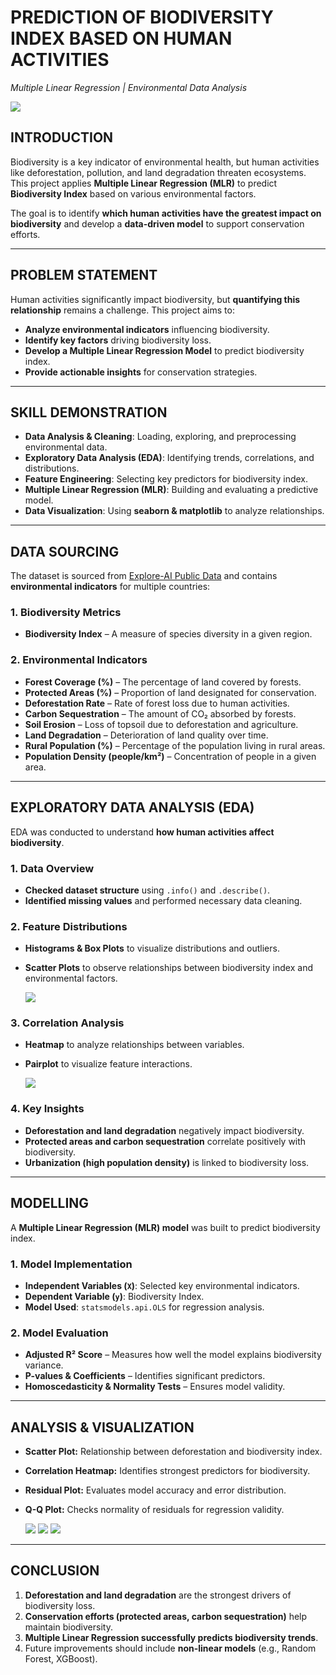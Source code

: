 # **PREDICTION OF BIODIVERSITY INDEX BASED ON HUMAN ACTIVITIES**  
*Multiple Linear Regression | Environmental Data Analysis*  

![](cover_image_4.jfif)

## **INTRODUCTION**  
Biodiversity is a key indicator of environmental health, but human activities like deforestation, pollution, and land degradation threaten ecosystems. This project applies **Multiple Linear Regression (MLR)** to predict **Biodiversity Index** based on various environmental factors.  

The goal is to identify **which human activities have the greatest impact on biodiversity** and develop a **data-driven model** to support conservation efforts.  

---

## **PROBLEM STATEMENT**  
Human activities significantly impact biodiversity, but **quantifying this relationship** remains a challenge. This project aims to:  
- **Analyze environmental indicators** influencing biodiversity.  
- **Identify key factors** driving biodiversity loss.  
- **Develop a Multiple Linear Regression Model** to predict biodiversity index.  
- **Provide actionable insights** for conservation strategies.  

---

## **SKILL DEMONSTRATION**  
- **Data Analysis & Cleaning**: Loading, exploring, and preprocessing environmental data.  
- **Exploratory Data Analysis (EDA)**: Identifying trends, correlations, and distributions.  
- **Feature Engineering**: Selecting key predictors for biodiversity index.  
- **Multiple Linear Regression (MLR)**: Building and evaluating a predictive model.  
- **Data Visualization**: Using **seaborn & matplotlib** to analyze relationships.  

---

## **DATA SOURCING**  
The dataset is sourced from [Explore-AI Public Data](https://raw.githubusercontent.com/Explore-AI/Public-Data/master/Data/regression_sprint/enviro_indicators.csv) and contains **environmental indicators** for multiple countries:  

### **1. Biodiversity Metrics**  
- **Biodiversity Index** – A measure of species diversity in a given region.  

### **2. Environmental Indicators**  
- **Forest Coverage (%)** – The percentage of land covered by forests.  
- **Protected Areas (%)** – Proportion of land designated for conservation.  
- **Deforestation Rate** – Rate of forest loss due to human activities.  
- **Carbon Sequestration** – The amount of CO₂ absorbed by forests.  
- **Soil Erosion** – Loss of topsoil due to deforestation and agriculture.  
- **Land Degradation** – Deterioration of land quality over time.  
- **Rural Population (%)** – Percentage of the population living in rural areas.  
- **Population Density (people/km²)** – Concentration of people in a given area.  

---

## **EXPLORATORY DATA ANALYSIS (EDA)**  
EDA was conducted to understand **how human activities affect biodiversity**.  

### **1. Data Overview**  
- **Checked dataset structure** using `.info()` and `.describe()`.  
- **Identified missing values** and performed necessary data cleaning.  

### **2. Feature Distributions**  
- **Histograms & Box Plots** to visualize distributions and outliers.  
- **Scatter Plots** to observe relationships between biodiversity index and environmental factors.  

  ![](scatterplot_all_features.png)

### **3. Correlation Analysis**  
- **Heatmap** to analyze relationships between variables.  
- **Pairplot** to visualize feature interactions.  

  ![](heatmap.png)

### **4. Key Insights**  
- **Deforestation and land degradation** negatively impact biodiversity.  
- **Protected areas and carbon sequestration** correlate positively with biodiversity.  
- **Urbanization (high population density)** is linked to biodiversity loss.  

---

## **MODELLING**  
A **Multiple Linear Regression (MLR) model** was built to predict biodiversity index.  

### **1. Model Implementation**  
- **Independent Variables (`X`)**: Selected key environmental indicators.  
- **Dependent Variable (`y`)**: Biodiversity Index.  
- **Model Used**: `statsmodels.api.OLS` for regression analysis.  

### **2. Model Evaluation**  
- **Adjusted R² Score** – Measures how well the model explains biodiversity variance.  
- **P-values & Coefficients** – Identifies significant predictors.  
- **Homoscedasticity & Normality Tests** – Ensures model validity.  

---

## **ANALYSIS & VISUALIZATION**  
- **Scatter Plot:** Relationship between deforestation and biodiversity index.  
- **Correlation Heatmap:** Identifies strongest predictors for biodiversity.  
- **Residual Plot:** Evaluates model accuracy and error distribution.  
- **Q-Q Plot:** Checks normality of residuals for regression validity.  

  ![](residual_plot.png)
  ![](q_q_plot.png)
  ![](cook_distance.png)
  
---

## **CONCLUSION**  
1. **Deforestation and land degradation** are the strongest drivers of biodiversity loss.  
2. **Conservation efforts (protected areas, carbon sequestration)** help maintain biodiversity.  
3. **Multiple Linear Regression successfully predicts biodiversity trends**.  
4. Future improvements should include **non-linear models** (e.g., Random Forest, XGBoost).  

